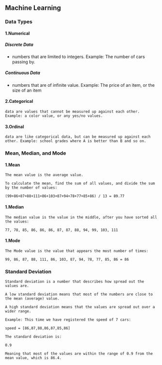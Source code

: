 ## Machine Learning

### Data Types
#### 1.Numerical
#####   Discrete Data
-   numbers that are limited to integers. Example: The number of cars passing by.
    <br />
#####   Continuous Data
-   numbers that are of infinite value. Example: The price of an item, or the size of an item
#### 2.Categorical
    data are values that cannot be measured up against each other. Example: a color value, or any yes/no values.
#### 3.Ordinal
    data are like categorical data, but can be measured up against each other. Example: school grades where A is better than B and so on.

### Mean, Median, and Mode
#### 1.Mean
    The mean value is the average value.

    To calculate the mean, find the sum of all values, and divide the sum by the number of values:

    (99+86+87+88+111+86+103+87+94+78+77+85+86) / 13 = 89.77
#### 1.Median
    The median value is the value in the middle, after you have sorted all the values:

    77, 78, 85, 86, 86, 86, 87, 87, 88, 94, 99, 103, 111
#### 1.Mode
    The Mode value is the value that appears the most number of times:

    99, 86, 87, 88, 111, 86, 103, 87, 94, 78, 77, 85, 86 = 86

### Standard Deviation
    Standard deviation is a number that describes how spread out the values are.

    A low standard deviation means that most of the numbers are close to the mean (average) value.

    A high standard deviation means that the values are spread out over a wider range.

    Example: This time we have registered the speed of 7 cars:

    speed = [86,87,88,86,87,85,86]

    The standard deviation is:

    0.9

    Meaning that most of the values are within the range of 0.9 from the mean value, which is 86.4.